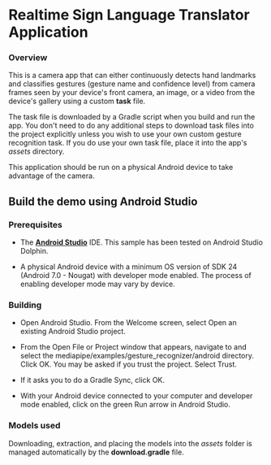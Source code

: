 
# Realtime Sign Language Translator Application 

### Overview

This is a camera app that can either continuously detects hand landmarks and classifies gestures (gesture name and confidence level) from camera frames seen by your device's front camera, an image, or a video from the device's gallery using a custom **task** file.

The task file is downloaded by a Gradle script when you build and run the app. You don't need to do any additional steps to download task files into the project explicitly unless you wish to use your own custom gesture recognition task. If you do use your own task file, place it into the app's *assets* directory.

This application should be run on a physical Android device to take advantage of the camera.




## Build the demo using Android Studio

### Prerequisites

*   The **[Android Studio](https://developer.android.com/studio/index.html)** IDE. This sample has been tested on Android Studio Dolphin.

*   A physical Android device with a minimum OS version of SDK 24 (Android 7.0 -
    Nougat) with developer mode enabled. The process of enabling developer mode
    may vary by device.

### Building

*   Open Android Studio. From the Welcome screen, select Open an existing
    Android Studio project.

*   From the Open File or Project window that appears, navigate to and select
    the mediapipe/examples/gesture_recognizer/android directory. Click OK. You may
    be asked if you trust the project. Select Trust.

*   If it asks you to do a Gradle Sync, click OK.

*   With your Android device connected to your computer and developer mode
    enabled, click on the green Run arrow in Android Studio.

### Models used

Downloading, extraction, and placing the models into the *assets* folder is
managed automatically by the **download.gradle** file.
